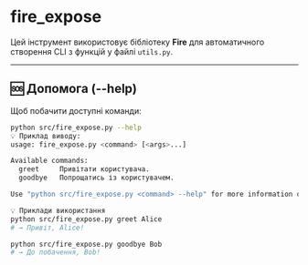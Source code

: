 # fire_expose

Цей інструмент використовує бібліотеку **Fire** для автоматичного створення CLI з функцій у файлі `utils.py`.

---

## 🆘 Допомога (--help)

Щоб побачити доступні команди:

```bash
python src/fire_expose.py --help
💡 Приклад виводу:
usage: fire_expose.py <command> [<args>...]

Available commands:
  greet     Привітати користувача.
  goodbye   Попрощатись із користувачем.

Use "python src/fire_expose.py <command> --help" for more information on a command.

💡 Приклади використання
python src/fire_expose.py greet Alice
# → Привіт, Alice!

python src/fire_expose.py goodbye Bob
# → До побачення, Bob!